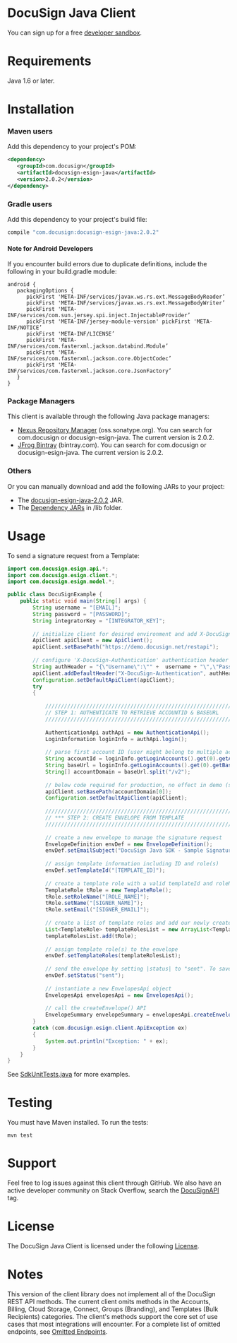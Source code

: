 # DocuSign Java Client

You can sign up for a free [developer sandbox](https://www.docusign.com/developer-center).

Requirements
============

Java 1.6 or later.  

Installation
============

### Maven users

Add this dependency to your project's POM:

```xml
<dependency>
   <groupId>com.docusign</groupId>
   <artifactId>docusign-esign-java</artifactId>
   <version>2.0.2</version>
</dependency>
```

### Gradle users

Add this dependency to your project's build file:

```groovy
compile "com.docusign:docusign-esign-java:2.0.2"
```

#### Note for Android Developers 

If you encounter build errors due to duplicate definitions, include the following in your build.gradle module:

```
android {
   packagingOptions {
      pickFirst 'META-INF/services/javax.ws.rs.ext.MessageBodyReader’
      pickFirst 'META-INF/services/javax.ws.rs.ext.MessageBodyWriter’
      pickFirst 'META-INF/services/com.sun.jersey.spi.inject.InjectableProvider’
      pickFirst 'META-INF/jersey-module-version' pickFirst 'META-INF/NOTICE’
      pickFirst 'META-INF/LICENSE’
      pickFirst 'META-INF/services/com.fasterxml.jackson.databind.Module’
      pickFirst 'META-INF/services/com.fasterxml.jackson.core.ObjectCodec’
      pickFirst 'META-INF/services/com.fasterxml.jackson.core.JsonFactory’
   }
}
```

### Package Managers

This client is available through the following Java package managers:

- [Nexus Repository Manager](https://oss.sonatype.org/#nexus-search;quick~docusign-esign-java) (oss.sonatype.org). You can search for com.docusign or docusign-esign-java. The current version is 2.0.2.
- [JFrog Bintray](https://bintray.com/search?query=docusign-esign-java) (bintray.com). You can search for com.docusign or docusign-esign-java. The current version is 2.0.2.

### Others

Or you can manually download and add the following JARs to your project:

* The [docusign-esign-java-2.0.2](/target/docusign-esign-java-2.0.2.jar) JAR.
* The [Dependency JARs](/target/lib) in /lib folder.


Usage
=====

To send a signature request from a Template:

```java
import com.docusign.esign.api.*;
import com.docusign.esign.client.*;
import com.docusign.esign.model.*;

public class DocuSignExample {
	public static void main(String[] args) {
		String username = "[EMAIL]";
		String password = "[PASSWORD]";
		String integratorKey = "[INTEGRATOR_KEY]";
		
		// initialize client for desired environment and add X-DocuSign-Authentication header
		ApiClient apiClient = new ApiClient();
		apiClient.setBasePath("https://demo.docusign.net/restapi");
		
		// configure 'X-DocuSign-Authentication' authentication header
        String authHeader = "{\"Username\":\"" +  username + "\",\"Password\":\"" +  password + "\",\"IntegratorKey\":\"" +  integratorKey + "\"}";
        apiClient.addDefaultHeader("X-DocuSign-Authentication", authHeader);
        Configuration.setDefaultApiClient(apiClient);
        try
        {
            
            /////////////////////////////////////////////////////////////////////////////////////////////////////////
            // STEP 1: AUTHENTICATE TO RETRIEVE ACCOUNTID & BASEURL         
            /////////////////////////////////////////////////////////////////////////////////////////////////////////
	    
            AuthenticationApi authApi = new AuthenticationApi();
            LoginInformation loginInfo = authApi.login();
            
            // parse first account ID (user might belong to multiple accounts) and baseUrl
            String accountId = loginInfo.getLoginAccounts().get(0).getAccountId(); 
            String baseUrl = loginInfo.getLoginAccounts().get(0).getBaseUrl();
            String[] accountDomain = baseUrl.split("/v2");
            
            // below code required for production, no effect in demo (same domain) 
            apiClient.setBasePath(accountDomain[0]);
            Configuration.setDefaultApiClient(apiClient);
            
            /////////////////////////////////////////////////////////////////////////////////////////////////////////
            // *** STEP 2: CREATE ENVELOPE FROM TEMPLATE       
            /////////////////////////////////////////////////////////////////////////////////////////////////////////
            
            // create a new envelope to manage the signature request
            EnvelopeDefinition envDef = new EnvelopeDefinition();
            envDef.setEmailSubject("DocuSign Java SDK - Sample Signature Request");
            
            // assign template information including ID and role(s)
            envDef.setTemplateId("[TEMPLATE_ID]");
            
            // create a template role with a valid templateId and roleName and assign signer info
            TemplateRole tRole = new TemplateRole();
            tRole.setRoleName("[ROLE_NAME]");
            tRole.setName("[SIGNER_NAME]");
            tRole.setEmail("[SIGNER_EMAIL]");
          
            // create a list of template roles and add our newly created role
            List<TemplateRole> templateRolesList = new ArrayList<TemplateRole>();
            templateRolesList.add(tRole);
          
            // assign template role(s) to the envelope 
            envDef.setTemplateRoles(templateRolesList);
            
            // send the envelope by setting |status| to "sent". To save as a draft set to "created"
            envDef.setStatus("sent");
          
            // instantiate a new EnvelopesApi object
            EnvelopesApi envelopesApi = new EnvelopesApi();
          
            // call the createEnvelope() API
            EnvelopeSummary envelopeSummary = envelopesApi.createEnvelope(accountId, envDef);
        }
        catch (com.docusign.esign.client.ApiException ex)
        {
            System.out.println("Exception: " + ex);
        }
	}
} 
```

See [SdkUnitTests.java](https://github.com/docusign/docusign-java-client/blob/master/src/test/java/SdkUnitTests.java) for more examples.

Testing
=======

You must have Maven installed. To run the tests:

    mvn test

Support
=======

Feel free to log issues against this client through GitHub.  We also have an active developer community on Stack Overflow, search the [DocuSignAPI](http://stackoverflow.com/questions/tagged/docusignapi) tag.

License
=======

The DocuSign Java Client is licensed under the following [License](LICENSE).

Notes
=======

This version of the client library does not implement all of the DocuSign REST API methods. The current client omits methods in the Accounts, Billing, Cloud Storage, Connect, Groups (Branding), and Templates (Bulk Recipients) categories. The client's methods support the core set of use cases that most integrations will encounter. For a complete list of omitted endpoints, see [Omitted Endpoints](./omitted_endpoints.md).
